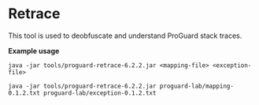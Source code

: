 # Retrace
This tool is used to deobfuscate and understand ProGuard stack traces.

**Example usage**
```shell script
java -jar tools/proguard-retrace-6.2.2.jar <mapping-file> <exception-file>
```

```shell script
java -jar tools/proguard-retrace-6.2.2.jar proguard-lab/mapping-0.1.2.txt proguard-lab/exception-0.1.2.txt
```
